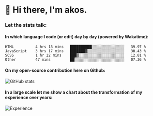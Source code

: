 # 👋 Hi there, I'm akos. 


### Let the stats talk:


#### In which language I code (or edit) day by day (powered by Wakatime): 

<!--START_SECTION:waka-->

```text
HTML          4 hrs 18 mins   ██████████░░░░░░░░░░░░░░░   39.97 %
JavaScript    3 hrs 17 mins   ███████▓░░░░░░░░░░░░░░░░░   30.43 %
SCSS          1 hr 22 mins    ███▒░░░░░░░░░░░░░░░░░░░░░   12.81 %
Other         47 mins         ██░░░░░░░░░░░░░░░░░░░░░░░   07.36 %
```

<!--END_SECTION:waka-->

#### On my open-source contribution here on Github:
 
![GitHub stats](https://github-readme-stats.vercel.app/api?username=akosbalasko)

#### In a large scale let me show a chart about the transformation of my experience over years:   

![Experience](https://cr-skills-chart-widget.azurewebsites.net/api/api?username=akosbalasko)
